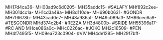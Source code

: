 MH17d4ca36-
MH03ad9c6d0205-
MH35addc15-
#SALAFY
MHf892c2ee-
MH301dcc1a-
MH1cd3a49a-
MH8d110de-
MH690b0631-
#GONDR
MH7f6678b-
MH43cad0e7-
MH48a986af-
MH49c089a3-
MH86cec6a9-
#TESGONDR
MHd374c2b4-
#REZZA
MH3d4800b-
#SRIDE
MH55396a17-
#RC AND
MHce086a0c-
MHc0226ac-
#JOKO
MH2c16509-
#PEN
MH4f7495f5-
MH09ea723c0904-
#VIV
MH4de1295-
MH29f7bff-